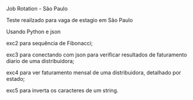 Job Rotation - São Paulo

Teste reailzado para vaga de estagio em São Paulo

Usando Python e json

exc2 para sequência de Fibonacci;

exc3 para conectando com json para verificar resultados de faturamento diario de uma distribuidora;

exc4 para ver faturamento mensal de uma distribuidora, detalhado por estado;

exc5 para inverta os caracteres de um string.